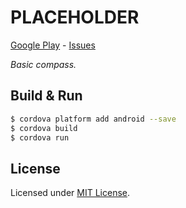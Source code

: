 # PLACEHOLDER
[Google Play] - [Issues]

_Basic compass._

[Google Play]: https://play.google.com/store/apps/details?id=com.metaist.PLACEHOLDER
[Issues]: https://github.com/30Apps30Days/00-PLACEHOLDER/issues

## Build & Run
```bash
$ cordova platform add android --save
$ cordova build
$ cordova run
```

## License
Licensed under [MIT License].

[MIT License]: http://opensource.org/licenses/MIT
